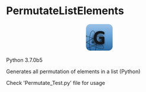 # PermutateListElements

<p align="center">
  <a href="https://www.linkedin.com/in/guru-sarath-t-4ab648131/">
    <img src="https://github.com/gurusarath1/Snippets/blob/master/GitHubLogo_G_iconSize.png" alt="Guru Sarath T" width="72" height="72">
  </a>
</p>


Python 3.7.0b5

Generates all permutation of elements in a list (Python)

Check 'Permutate_Test.py' file for usage
